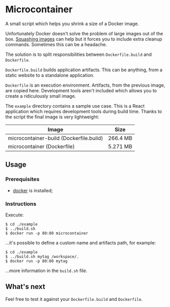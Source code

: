 # Microcontainer

A small script which helps you shrink a size of a Docker image.

Unfortunately Docker doesn't solve the problem of large images out of the box. [Squashing images](https://github.com/jwilder/docker-squash) can help but it forces you to include extra cleanup commands. Sometimes this can be a headache.

The solution is to split responsibilities between `Dockerfile.build` and `Dockerfile`.

`Dockerfile.build` builds application artifacts. This can be anything, from a static website to a standalone application.

`Dockerfile` is an execution environment. Artifacts, from the previous image, are copied here. Development tools aren't included which allows you to create a ridiculously small image.

The `example` directory contains a sample use case. This is a React application which requires development tools during build time. Thanks to the script the final image is very lightweight:

| Image                                   | Size     |
|-----------------------------------------|----------|
| microcontainer-build (Dockerfile.build) | 266.4 MB |
| microcontainer (Dockerfile)             | 5.271 MB |

## Usage

### Prerequisites

* [docker](https://www.docker.com/) is installed;

### Instructions

Execute:

    $ cd ./example
    $ ../build.sh
    $ docker run -p 80:80 microcontainer

...it's possible to define a custom name and artifacts path, for example:

    $ cd ./example
    $ ../build.sh mytag /workspace/.
    $ docker run -p 80:80 mytag

...more information in the `build.sh` file.

## What's next

Feel free to test it against your `Dockerfile.build` and `Dockerfile`.

